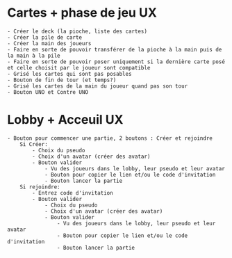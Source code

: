 # Cartes + phase de jeu UX
	- Créer le deck (la pioche, liste des cartes)
	- Créer la pile de carte
	- Créer la main des joueurs
	- Faire en sorte de pouvoir transférer de la pioche à la main puis de la main à la pile
	- Faire en sorte de pouvoir poser uniquement si la dernière carte posé et celle choisit par le joueur sont compatible
	- Grisé les cartes qui sont pas posables
	- Bouton de fin de tour (et temps?)
	- Grisé les cartes de la main du joueur quand pas son tour
	- Bouton UNO et Contre UNO

# Lobby + Acceuil UX
	- Bouton pour commencer une partie, 2 boutons : Créer et rejoindre
		Si Créer:
			- Choix du pseudo
			- Choix d'un avatar (créer des avatar)
			- Bouton valider
				- Vu des joueurs dans le lobby, leur pseudo et leur avatar
				- Bouton pour copier le lien et/ou le code d'invitation
				- Bouton lancer la partie
		Si rejoindre:
			- Entrez code d'invitation
			- Bouton valider
				- Choix du pseudo
				- Choix d'un avatar (créer des avatar)
				- Bouton valider
					- Vu des joueurs dans le lobby, leur pseudo et leur avatar
					- Bouton pour copier le lien et/ou le code d'invitation
					- Bouton lancer la partie